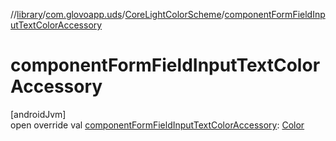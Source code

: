 //[library](../../../index.md)/[com.glovoapp.uds](../index.md)/[CoreLightColorScheme](index.md)/[componentFormFieldInputTextColorAccessory](component-form-field-input-text-color-accessory.md)

# componentFormFieldInputTextColorAccessory

[androidJvm]\
open override val [componentFormFieldInputTextColorAccessory](component-form-field-input-text-color-accessory.md): [Color](https://developer.android.com/reference/kotlin/androidx/compose/ui/graphics/Color.html)
